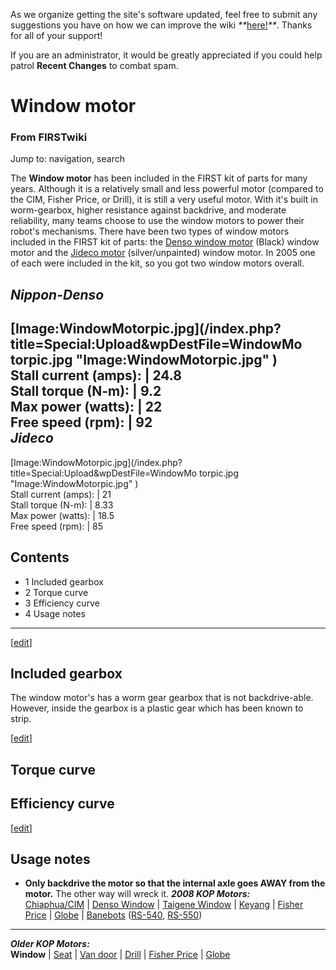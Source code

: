 As we organize getting the site's software updated, feel free to submit any
suggestions you have on how we can improve the wiki
_**_[here!](/index.php/User:Hallry/Suggestions "User:Hallry/Suggestions"
)_**_. Thanks for all of your support!

If you are an administrator, it would be greatly appreciated if you could help
patrol **Recent Changes** to combat spam.

# Window motor

### From FIRSTwiki

Jump to: navigation, search

The **Window motor** has been included in the FIRST kit of parts for many
years. Although it is a relatively small and less powerful motor (compared to
the CIM, Fisher Price, or Drill), it is still a very useful motor. With it's
built in worm-gearbox, higher resistance against backdrive, and moderate
reliability, many teams choose to use the window motors to power their robot's
mechanisms. There have been two types of window motors included in the FIRST
kit of parts: the [Denso window motor](/index.php/Denso_window_motor "Denso
window motor" ) (Black) window motor and the [Jideco
motor](/index.php?title=Jideco_motor&action=edit "Jideco motor" )
(silver/unpainted) window motor. In 2005 one of each were included in the kit,
so you got two window motors overall.

_Nippon-Denso_  
---  
[Image:WindowMotorpic.jpg](/index.php?title=Special:Upload&wpDestFile=WindowMo
torpic.jpg "Image:WindowMotorpic.jpg" )  
Stall current (amps): | 24.8  
Stall torque (N-m): | 9.2  
Max power (watts): | 22  
Free speed (rpm): | 92  
_Jideco_  
---  
[Image:WindowMotorpic.jpg](/index.php?title=Special:Upload&wpDestFile=WindowMo
torpic.jpg "Image:WindowMotorpic.jpg" )  
Stall current (amps): | 21  
Stall torque (N-m): | 8.33  
Max power (watts): | 18.5  
Free speed (rpm): | 85  
  
## Contents

  * 1 Included gearbox
  * 2 Torque curve
  * 3 Efficiency curve
  * 4 Usage notes  
---  
  
[[edit](/index.php?title=Window_motor&action=edit&section=1 "Edit section:
Included gearbox" )]

## Included gearbox

The window motor's has a worm gear gearbox that is not backdrive-able.
However, inside the gearbox is a plastic gear which has been known to strip.

[[edit](/index.php?title=Window_motor&action=edit&section=2 "Edit section:
Torque curve" )]

## Torque curve


## Efficiency curve

[[edit](/index.php?title=Window_motor&action=edit&section=4 "Edit section:
Usage notes" )]

## Usage notes

  * **Only backdrive the motor so that the internal axle goes AWAY from the motor.** The other way will wreck it. 
_**2008 KOP Motors:**_  
[Chiaphua/CIM](/index.php/CIM_motor "CIM motor" ) | [Denso
Window](/index.php/Denso_window_motor "Denso window motor" ) | [Taigene
Window](/index.php?title=Taigene_window_motor&action=edit "Taigene window
motor" ) | [Keyang](/index.php?title=Keyang_motor&action=edit "Keyang motor" )
| [Fisher Price](/index.php/Fisher_Price_motor "Fisher Price motor" ) |
[Globe](/index.php/Globe_motor "Globe motor" ) |
[Banebots](/index.php/Banebots_motor "Banebots motor" )
([RS-540](/index.php?title=RS-540_Banebots_motor&action=edit "RS-540 Banebots
motor" ), [RS-550](/index.php/RS-550_Banebots_motor "RS-550 Banebots motor" ))  
---  
_**Older KOP Motors:**_  
**Window** | [Seat](/index.php?title=Seat_motor&action=edit "Seat motor" ) | [Van door](/index.php/Van_door_motor "Van door motor" ) | [Drill](/index.php/Drill_motor "Drill motor" ) | [Fisher Price](/index.php/Fisher_Price_motor "Fisher Price motor" ) | [Globe](/index.php/Globe_motor "Globe motor" )  
  
